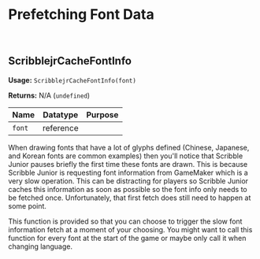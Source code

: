 # Prefetching Font Data

&nbsp;

## ScribblejrCacheFontInfo

**Usage:** `ScribblejrCacheFontInfo(font)`

**Returns:** N/A (`undefined`)

|Name   |Datatype |Purpose                                         |
|-------|---------|------------------------------------------------|
|`font` |reference|                                                |

When drawing fonts that have a lot of glyphs defined (Chinese, Japanese, and Korean fonts are common examples) then you'll notice that Scribble Junior pauses briefly the first time these fonts are drawn. This is because Scribble Junior is requesting font information from GameMaker which is a very slow operation. This can be distracting for players so Scribble Junior caches this information as soon as possible so the font info only needs to be fetched once. Unfortunately, that first fetch does still need to happen at some point.

This function is provided so that you can choose to trigger the slow font information fetch at a moment of your choosing. You might want to call this function for every font at the start of the game or maybe only call it when changing language.